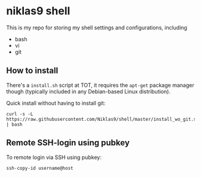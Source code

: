 # niklas9 shell

This is my repo for storing my shell settings and configurations, including

  * bash
  * vi
  * git

## How to install
There's a `install.sh` script at TOT, it requires the `apt-get` package manager
though (typically included in any Debian-based Linux distribution).

Quick install without having to install git:

```
curl -s -L https://raw.githubusercontent.com/Niklas9/shell/master/install_wo_git.sh | bash
```

## Remote SSH-login using pubkey
To remote login via SSH using pubkey:

```
ssh-copy-id username@host
```
